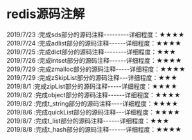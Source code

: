 ﻿# redis源码注解  
2019/7/23 :完成sds部分的源码注释---------详细程度：★★★★  
2019/7/24 :完成adlist部分的源码注释------详细程度：★★★★  
2019/7/25 :完成dict部分的源码注释--------详细程度：★★★   
2019/7/26 :完成intset部分的源码注释------详细程度：★★★★   
2019/7/29 :完成zmalloc部分的源码注释-----详细程度：★★★★   
2019/7/29 :完成zSkipList部分的源码注释---详细程度：★★★   
2019/8/1  :完成zipList部分的源码注释-----详细程度：★★★★   
2019/8/2  :完成object部分的源码注释------详细程度：★★★★   
2019/8/2  :完成t_string部分的源码注释----详细程度：★★★★   
2019/8/6  :完成quickList部分的源码注释---详细程度：★★★★   
2019/8/7  :完成t_list部分的源码注释------详细程度：★★★   
2019/8/8  :完成t_hash部分的源码注释------详细程度：★★★★   